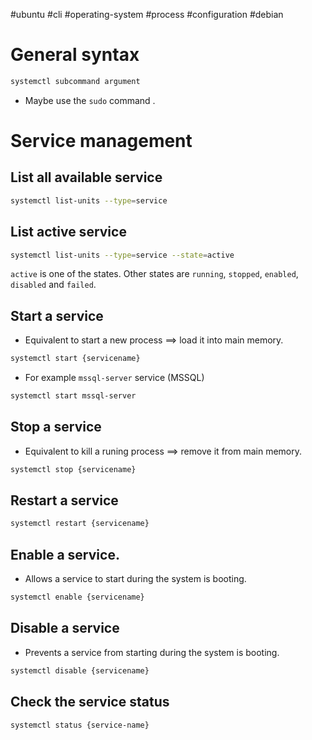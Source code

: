 #ubuntu #cli #operating-system #process #configuration  #debian 

# General syntax
```bash
systemctl subcommand argument
```
- Maybe use the `sudo` command .
# Service management
## List all available service
```bash
systemctl list-units --type=service
```

## List active service
```bash
systemctl list-units --type=service --state=active
```

`active` is one of the states. Other states are `running`, `stopped`, `enabled`, `disabled` and `failed`.

## Start a service
- Equivalent to start a new process  $\implies$ load it into main memory.
```bash
systemctl start {servicename}
```

- For example `mssql-server` service (MSSQL)
```bash
systemctl start mssql-server
```

## Stop a service
- Equivalent to kill a runing process $\implies$ remove it from main memory.
```bash
systemctl stop {servicename}
```

## Restart a service
```bash
systemctl restart {servicename}
```

## Enable a service.
- Allows a service to start during the system is booting.
```bash
systemctl enable {servicename}
```
## Disable a service
- Prevents a service from starting during the system is booting.
```bash
systemctl disable {servicename}
```

## Check the service status
```bash
systemctl status {service-name}
```
